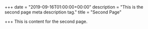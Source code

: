 +++
date = "2019-09-16T01:00:00+00:00"
description = "This is the second page meta description tag."
title = "Second Page"

+++
This is content for the second page.